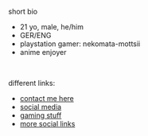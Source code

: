 short bio </br>
-   21 yo, male, he/him
-   GER/ENG
-   playstation gamer: nekomata-mottsii 
-   anime enjoyer
<br>

different links:
-   <a href="https://github.com/nekomata-mottsii/aboutme/blob/main/contact.md"> contact me here </a>
-   <a href="https://github.com/nekomata-mottsii/aboutme/blob/main/social.md"> social media </a>
-   <a href="https://github.com/nekomata-mottsii/aboutme/blob/main/gaming.md"> gaming stuff </a>
-   <a href="https://lit.link/motzeynkmt"> more social links </a>
<br>
